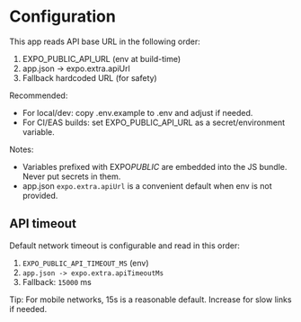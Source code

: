 # Configuration

This app reads API base URL in the following order:

1. EXPO_PUBLIC_API_URL (env at build-time)
2. app.json -> expo.extra.apiUrl
3. Fallback hardcoded URL (for safety)

Recommended:

- For local/dev: copy .env.example to .env and adjust if needed.
- For CI/EAS builds: set EXPO_PUBLIC_API_URL as a secret/environment variable.

Notes:

- Variables prefixed with EXPO*PUBLIC* are embedded into the JS bundle. Never put secrets in them.
- app.json `expo.extra.apiUrl` is a convenient default when env is not provided.

## API timeout

Default network timeout is configurable and read in this order:

1. `EXPO_PUBLIC_API_TIMEOUT_MS` (env)
2. `app.json -> expo.extra.apiTimeoutMs`
3. Fallback: `15000` ms

Tip: For mobile networks, 15s is a reasonable default. Increase for slow links if needed.
